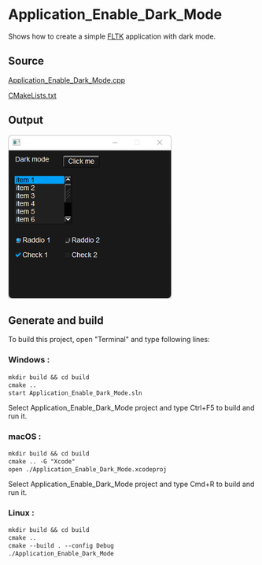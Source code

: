 # Application_Enable_Dark_Mode

Shows how to create a simple [FLTK](https://www.fltk.org) application with dark mode.

## Source

[Application_Enable_Dark_Mode.cpp](Application_Enable_Dark_Mode.cpp)

[CMakeLists.txt](CMakeLists.txt)

## Output

![output](../../../docs/Pictures/Examples/Application_Enable_Dark_Mode.png)

## Generate and build

To build this project, open "Terminal" and type following lines:

### Windows :

``` shell
mkdir build && cd build
cmake .. 
start Application_Enable_Dark_Mode.sln
```

Select Application_Enable_Dark_Mode project and type Ctrl+F5 to build and run it.

### macOS :

``` shell
mkdir build && cd build
cmake .. -G "Xcode"
open ./Application_Enable_Dark_Mode.xcodeproj
```

Select Application_Enable_Dark_Mode project and type Cmd+R to build and run it.

### Linux :

``` shell
mkdir build && cd build
cmake .. 
cmake --build . --config Debug
./Application_Enable_Dark_Mode
```
